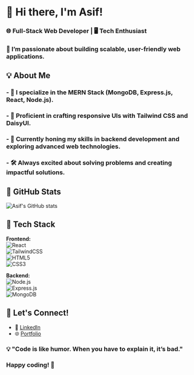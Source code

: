 # 👋 Hi there, I'm Asif!

### 🌐 **Full-Stack Web Developer** | 🖥️ **Tech Enthusiast**  
### 🚀 I’m passionate about building scalable, user-friendly web applications.  

## 💡 About Me
### - 🔭 I specialize in the **MERN Stack (MongoDB, Express.js, React, Node.js)**.  
### - 🎨 Proficient in crafting responsive UIs with **Tailwind CSS** and **DaisyUI**.  
### - 🌱 Currently honing my skills in backend development and exploring advanced web technologies.  
### - 🛠️ Always excited about solving problems and creating impactful solutions.

## 🌟 GitHub Stats
![Asif's GitHub stats](https://github-readme-stats.vercel.app/api?username=asif883&show_icons=true&theme=radical)  


## 💼 Tech Stack
**Frontend:**  
![React](https://img.shields.io/badge/-React-61DAFB?logo=react&logoColor=white)  
![TailwindCSS](https://img.shields.io/badge/-TailwindCSS-06B6D4?logo=tailwindcss&logoColor=white)  
![HTML5](https://img.shields.io/badge/-HTML5-E34F26?logo=html5&logoColor=white)  
![CSS3](https://img.shields.io/badge/-CSS3-1572B6?logo=css3&logoColor=white)  

**Backend:**  
![Node.js](https://img.shields.io/badge/-Node.js-339933?logo=node.js&logoColor=white)  
![Express.js](https://img.shields.io/badge/-Express.js-000000?logo=express&logoColor=white)  
![MongoDB](https://img.shields.io/badge/-MongoDB-47A248?logo=mongodb&logoColor=white)  


## 💬 Let's Connect! 
- 💼 [LinkedIn](https://www.linkedin.com/in/asif-iqbal-3992a6287)  
- 🌐 [Portfolio](https://YourPortfolioURL.com)  

### 💡 "Code is like humor. When you have to explain it, it’s bad."  

### Happy coding! 🚀  

